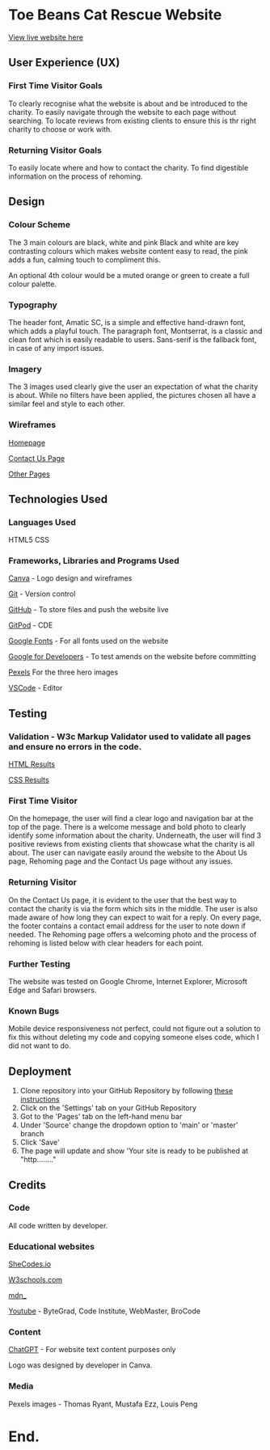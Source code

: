 # Toe Beans Cat Rescue Website

[View live website here](https://georginaphipps.github.io/index.html)

## User Experience (UX)

### First Time Visitor Goals

To clearly recognise what the website is about and be introduced to the charity.
To easily navigate through the website to each page without searching.
To locate reviews from existing clients to ensure this is thr right charity to choose or work with.

### Returning Visitor Goals

To easily locate where and how to contact the charity.
To find digestible information on the process of rehoming.

## Design

### Colour Scheme

The 3 main colours are black, white and pink
Black and white are key contrasting colours which makes website content easy to read, the pink adds a fun, calming touch to compliment this.

An optional 4th colour would be a muted orange or green to create a full colour palette.

### Typography

The header font, Amatic SC, is a simple and effective hand-drawn font, which adds a playful touch. The paragraph font, Montserrat, is a classic and clean font which is easily readable to users. Sans-serif is the fallback font, in case of any import issues.

### Imagery

The 3 images used clearly give the user an expectation of what the charity is about. While no filters have been applied, the pictures chosen all have a similar feel and style to each other.

### Wireframes

[Homepage](https://github.com/georginaphipps/georginaphipps.github.io/blob/main/home%20page%20plan.jpg)


[Contact Us Page](https://github.com/georginaphipps/georginaphipps.github.io/blob/main/contact%20us%20page%20plan.jpg)


[Other Pages](https://github.com/georginaphipps/georginaphipps.github.io/blob/main/other%20pages%20plan.jpg)

## Technologies Used

### Languages Used

HTML5
CSS

### Frameworks, Libraries and Programs Used

[Canva](https://www.canva.com/) - Logo design and wireframes


[Git]( https://git-scm.com/) - Version control


[GitHub](https://github.com/) - To store files and push the website live


[GitPod](https://gitpod.io/) - CDE


[Google Fonts](https://fonts.google.com/) - For all fonts used on the website


[Google for Developers](https://developers.google.com/) - To test amends on the website before committing


[Pexels](https://www.pexels.com/) For the three hero images


[VSCode](https://code.visualstudio.com/) - Editor

## Testing

### Validation - W3c Markup Validator used to validate all pages and ensure no errors in the code.

[HTML Results](https://github.com/georginaphipps/georginaphipps.github.io/blob/main/HTML%20Validation.jpg)


[CSS Results](https://github.com/georginaphipps/georginaphipps.github.io/blob/main/CSS%20Validation.jpg)

### First Time Visitor

On the homepage, the user will find a clear logo and navigation bar at the top of the page. There is a welcome message and bold photo to clearly identify some information about the charity. Underneath, the user will find 3 positive reviews from existing clients that showcase what the charity is all about.
The user can navigate easily around the website to the About Us page, Rehoming page and the Contact Us page without any issues. 

### Returning Visitor

On the Contact Us page, it is evident to the user that the best way to contact the charity is via the form which sits in the middle. The user is also made aware of how long they can expect to wait for a reply. On every page, the footer contains a contact email address for the user to note down if needed.
The Rehoming page offers a welcoming photo and the process of rehoming is listed below with clear headers for each point.

### Further Testing

The website was tested on Google Chrome, Internet Explorer, Microsoft Edge and Safari browsers.

### Known Bugs

Mobile device responsiveness not perfect, could not figure out a solution to fix this without deleting my code and copying someone elses code, which I did not want to do.

## Deployment

1. Clone repository into your GitHub Repository by following [these instructions](https://docs.github.com/en/repositories/creating-and-managing-repositories/cloning-a-repository)
2. Click on the 'Settings' tab on your GitHub Repository
3. Got to the 'Pages' tab on the left-hand menu bar
4. Under 'Source' change the dropdown option to 'main' or 'master' branch
5. Click 'Save'
6. The page will update and show 'Your site is ready to be published at "http........"

## Credits

### Code

All code written by developer.

### Educational websites

[SheCodes.io](SheCodes.io)


[W3schools.com](W3schools.com)


[mdn_](https://developer.mozilla.org/en-US/docs/Web)


[Youtube](https://www.youtube.com/) - ByteGrad, Code Institute, WebMaster, BroCode

### Content

[ChatGPT](https://chat.openai.com/) - For website text content purposes only


Logo was designed by developer in Canva.

### Media

Pexels images - Thomas Ryant, Mustafa Ezz, Louis Peng

# End.
